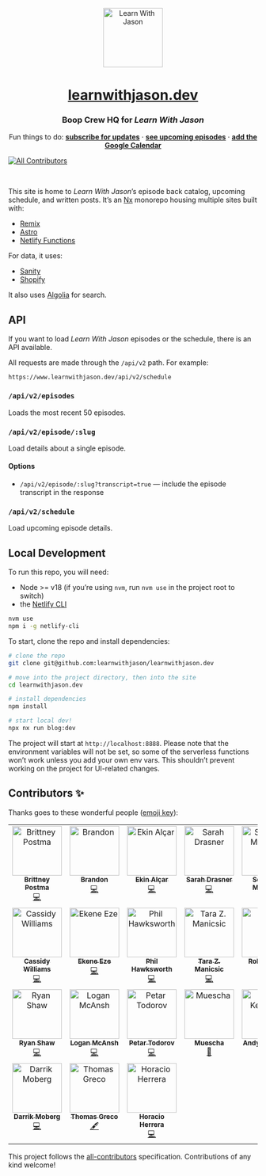 <p align="center">
  <a href="https://www.learnwithjason.dev">
    <img src="https://res.cloudinary.com/jlengstorf/image/upload/q_auto,f_auto,w_240/v1579281727/lwj/learn-with-jason.png" alt="Learn With Jason" width="120" />
  </a>
</p>
<h1 align="center">
   <a href="https://www.learnwithjason.dev">learnwithjason.dev</a>
</h1>
<h3 align="center">
  Boop Crew HQ for <em>Learn With Jason</em>
</h3>
<p align="center">
  Fun things to do: 
  <a href="https://lwj.dev/newsletter"><strong>subscribe for updates</strong></a> · 
  <a href="https://lwj.dev/schedule"><strong>see upcoming episodes</strong></a> · 
  <a href="https://www.learnwithjason.dev/calendar"><strong>add the Google Calendar</strong></a> 
  <br />

<!-- ALL-CONTRIBUTORS-BADGE:START - Do not remove or modify this section -->
[![All Contributors](https://img.shields.io/badge/all_contributors-24-orange.svg?style=flat-square)](#contributors-)
<!-- ALL-CONTRIBUTORS-BADGE:END -->

</p>

&nbsp;

This site is home to _Learn With Jason_’s episode back catalog, upcoming schedule, and written posts. It’s an [Nx](https://nx.dev) monorepo housing multiple sites built with:

- [Remix](https://remix.run)
- [Astro](https://astro.build)
- [Netlify Functions](https://www.netlify.com/products/functions/)

For data, it uses:

- [Sanity](https://www.sanity.io/)
- [Shopify](https://shopify.com)

It also uses [Algolia](https://algolia.com) for search.

## API

If you want to load _Learn With Jason_ episodes or the schedule, there is an API available.

All requests are made through the `/api/v2` path. For example:

`https://www.learnwithjason.dev/api/v2/schedule`

### `/api/v2/episodes`

Loads the most recent 50 episodes.

### `/api/v2/episode/:slug`

Load details about a single episode.

#### Options

- `/api/v2/episode/:slug?transcript=true` — include the episode transcript in the response

### `/api/v2/schedule`

Load upcoming episode details.

## Local Development

To run this repo, you will need:

- Node >= v18 (if you’re using `nvm`, run `nvm use` in the project root to switch)
- the [Netlify CLI](https://docs.netlify.com/cli/get-started/?utm_campaign=devex-jl&utm_source=github&utm_medium=readme&utm_content=cli-jl)

```bash
nvm use
npm i -g netlify-cli
```

To start, clone the repo and install dependencies:

```bash
# clone the repo
git clone git@github.com:learnwithjason/learnwithjason.dev

# move into the project directory, then into the site
cd learnwithjason.dev

# install dependencies
npm install

# start local dev!
npx nx run blog:dev
```

The project will start at `http://localhost:8888`. Please note that the environment variables will not be set, so some of the serverless functions won’t work unless you add your own env vars. This shouldn’t prevent working on the project for UI-related changes.

## Contributors ✨

Thanks goes to these wonderful people ([emoji key](https://allcontributors.org/docs/en/emoji-key)):

<!-- ALL-CONTRIBUTORS-LIST:START - Do not remove or modify this section -->
<!-- prettier-ignore-start -->
<!-- markdownlint-disable -->
<table>
  <tbody>
    <tr>
      <td align="center" valign="top" width="14.28%"><a href="http://www.bdesigned.dev"><img src="https://avatars2.githubusercontent.com/u/45889730?v=4?s=100" width="100px;" alt="Brittney Postma"/><br /><sub><b>Brittney Postma</b></sub></a><br /><a href="https://github.com/learnwithjason/learnwithjason.dev/commits?author=brittneypostma" title="Code">💻</a></td>
      <td align="center" valign="top" width="14.28%"><a href="https://brandonroberts.dev"><img src="https://avatars3.githubusercontent.com/u/42211?v=4?s=100" width="100px;" alt="Brandon"/><br /><sub><b>Brandon</b></sub></a><br /><a href="https://github.com/learnwithjason/learnwithjason.dev/commits?author=brandonroberts" title="Code">💻</a></td>
      <td align="center" valign="top" width="14.28%"><a href="https://ekinalcar.com"><img src="https://avatars1.githubusercontent.com/u/31273861?v=4?s=100" width="100px;" alt="Ekin Alçar"/><br /><sub><b>Ekin Alçar</b></sub></a><br /><a href="https://github.com/learnwithjason/learnwithjason.dev/commits?author=ekinalcar" title="Code">💻</a></td>
      <td align="center" valign="top" width="14.28%"><a href="https://sarah.dev"><img src="https://avatars1.githubusercontent.com/u/2281088?v=4?s=100" width="100px;" alt="Sarah Drasner"/><br /><sub><b>Sarah Drasner</b></sub></a><br /><a href="https://github.com/learnwithjason/learnwithjason.dev/commits?author=sdras" title="Code">💻</a></td>
      <td align="center" valign="top" width="14.28%"><a href="https://medium.com/@seif.sayed"><img src="https://avatars1.githubusercontent.com/u/16223724?v=4?s=100" width="100px;" alt="Seifeldin Mahjoub"/><br /><sub><b>Seifeldin Mahjoub</b></sub></a><br /><a href="#maintenance-seifsay3d" title="Maintenance">🚧</a></td>
      <td align="center" valign="top" width="14.28%"><a href="http://benmyers.dev"><img src="https://avatars1.githubusercontent.com/u/18060369?v=4?s=100" width="100px;" alt="Ben Myers"/><br /><sub><b>Ben Myers</b></sub></a><br /><a href="#a11y-BenDMyers" title="Accessibility">️️️️♿️</a></td>
      <td align="center" valign="top" width="14.28%"><a href="http://www.bencodezen.io"><img src="https://avatars.githubusercontent.com/u/4836334?v=4?s=100" width="100px;" alt="Ben Hong"/><br /><sub><b>Ben Hong</b></sub></a><br /><a href="https://github.com/learnwithjason/learnwithjason.dev/commits?author=bencodezen" title="Code">💻</a></td>
    </tr>
    <tr>
      <td align="center" valign="top" width="14.28%"><a href="https://cassidoo.co"><img src="https://avatars.githubusercontent.com/u/1454517?v=4?s=100" width="100px;" alt="Cassidy Williams"/><br /><sub><b>Cassidy Williams</b></sub></a><br /><a href="https://github.com/learnwithjason/learnwithjason.dev/commits?author=cassidoo" title="Code">💻</a></td>
      <td align="center" valign="top" width="14.28%"><a href="https://ekeneeze.com/"><img src="https://avatars.githubusercontent.com/u/20874031?v=4?s=100" width="100px;" alt="Ekene Eze"/><br /><sub><b>Ekene Eze</b></sub></a><br /><a href="https://github.com/learnwithjason/learnwithjason.dev/commits?author=kenny-io" title="Code">💻</a></td>
      <td align="center" valign="top" width="14.28%"><a href="http://hawksworx.com"><img src="https://avatars.githubusercontent.com/u/5865?v=4?s=100" width="100px;" alt="Phil Hawksworth"/><br /><sub><b>Phil Hawksworth</b></sub></a><br /><a href="https://github.com/learnwithjason/learnwithjason.dev/commits?author=philhawksworth" title="Code">💻</a></td>
      <td align="center" valign="top" width="14.28%"><a href="https://tzmanics.dev"><img src="https://avatars.githubusercontent.com/u/3611928?v=4?s=100" width="100px;" alt="Tara Z. Manicsic"/><br /><sub><b>Tara Z. Manicsic</b></sub></a><br /><a href="https://github.com/learnwithjason/learnwithjason.dev/commits?author=tzmanics" title="Code">💻</a></td>
      <td align="center" valign="top" width="14.28%"><a href="https://github.com/Rohithgilla12"><img src="https://avatars.githubusercontent.com/u/19389850?v=4?s=100" width="100px;" alt="Rohith Gilla"/><br /><sub><b>Rohith Gilla</b></sub></a><br /><a href="#content-Rohithgilla12" title="Content">🖋</a></td>
      <td align="center" valign="top" width="14.28%"><a href="https://sarahdayan.dev"><img src="https://avatars.githubusercontent.com/u/5370675?v=4?s=100" width="100px;" alt="Sarah Dayan"/><br /><sub><b>Sarah Dayan</b></sub></a><br /><a href="https://github.com/learnwithjason/learnwithjason.dev/commits?author=sarahdayan" title="Code">💻</a></td>
      <td align="center" valign="top" width="14.28%"><a href="https://twitter.com/HiteshRiziya"><img src="https://avatars.githubusercontent.com/u/4135216?v=4?s=100" width="100px;" alt="Hitesh Riziya"/><br /><sub><b>Hitesh Riziya</b></sub></a><br /><a href="https://github.com/learnwithjason/learnwithjason.dev/commits?author=hriziya" title="Documentation">📖</a></td>
    </tr>
    <tr>
      <td align="center" valign="top" width="14.28%"><a href="https://github.com/ryankshaw"><img src="https://avatars.githubusercontent.com/u/10541?v=4?s=100" width="100px;" alt="Ryan Shaw"/><br /><sub><b>Ryan Shaw</b></sub></a><br /><a href="https://github.com/learnwithjason/learnwithjason.dev/commits?author=ryankshaw" title="Code">💻</a></td>
      <td align="center" valign="top" width="14.28%"><a href="https://mcan.sh"><img src="https://avatars.githubusercontent.com/u/11698668?v=4?s=100" width="100px;" alt="Logan McAnsh"/><br /><sub><b>Logan McAnsh</b></sub></a><br /><a href="https://github.com/learnwithjason/learnwithjason.dev/commits?author=mcansh" title="Code">💻</a></td>
      <td align="center" valign="top" width="14.28%"><a href="https://github.com/petardotjs"><img src="https://avatars.githubusercontent.com/u/109748926?v=4?s=100" width="100px;" alt="Petar Todorov"/><br /><sub><b>Petar Todorov</b></sub></a><br /><a href="https://github.com/learnwithjason/learnwithjason.dev/commits?author=petardotjs" title="Code">💻</a></td>
      <td align="center" valign="top" width="14.28%"><a href="https://github.com/muescha"><img src="https://avatars.githubusercontent.com/u/184316?v=4?s=100" width="100px;" alt="Muescha"/><br /><sub><b>Muescha</b></sub></a><br /><a href="https://github.com/learnwithjason/learnwithjason.dev/commits?author=muescha" title="Documentation">📖</a></td>
      <td align="center" valign="top" width="14.28%"><a href="https://andykenward.com"><img src="https://avatars.githubusercontent.com/u/4893048?v=4?s=100" width="100px;" alt="Andy Kenward"/><br /><sub><b>Andy Kenward</b></sub></a><br /><a href="https://github.com/learnwithjason/learnwithjason.dev/commits?author=andykenward" title="Code">💻</a></td>
      <td align="center" valign="top" width="14.28%"><a href="https://github.com/beeburrt"><img src="https://avatars.githubusercontent.com/u/97593291?v=4?s=100" width="100px;" alt="B. Burt"/><br /><sub><b>B. Burt</b></sub></a><br /><a href="#content-beeburrt" title="Content">🖋</a></td>
      <td align="center" valign="top" width="14.28%"><a href="http://www.alliancesoftware.com.au/"><img src="https://avatars.githubusercontent.com/u/2154472?v=4?s=100" width="100px;" alt="Levi Cameron"/><br /><sub><b>Levi Cameron</b></sub></a><br /><a href="#content-levic" title="Content">🖋</a></td>
    </tr>
    <tr>
      <td align="center" valign="top" width="14.28%"><a href="https://www.darrik.dev"><img src="https://avatars.githubusercontent.com/u/30670444?v=4?s=100" width="100px;" alt="Darrik Moberg"/><br /><sub><b>Darrik Moberg</b></sub></a><br /><a href="https://github.com/learnwithjason/learnwithjason.dev/commits?author=mdarrik" title="Code">💻</a></td>
      <td align="center" valign="top" width="14.28%"><a href="https://egghead.io/q/resources-by-thomas-greco"><img src="https://avatars.githubusercontent.com/u/6646552?v=4?s=100" width="100px;" alt="Thomas Greco"/><br /><sub><b>Thomas Greco</b></sub></a><br /><a href="#content-tgrecojs" title="Content">🖋</a></td>
      <td align="center" valign="top" width="14.28%"><a href="http://horacioh.com"><img src="https://avatars.githubusercontent.com/u/725120?v=4?s=100" width="100px;" alt="Horacio Herrera"/><br /><sub><b>Horacio Herrera</b></sub></a><br /><a href="https://github.com/learnwithjason/learnwithjason.dev/commits?author=horacioh" title="Code">💻</a></td>
    </tr>
  </tbody>
</table>

<!-- markdownlint-restore -->
<!-- prettier-ignore-end -->

<!-- ALL-CONTRIBUTORS-LIST:END -->

This project follows the [all-contributors](https://github.com/all-contributors/all-contributors) specification. Contributions of any kind welcome!
